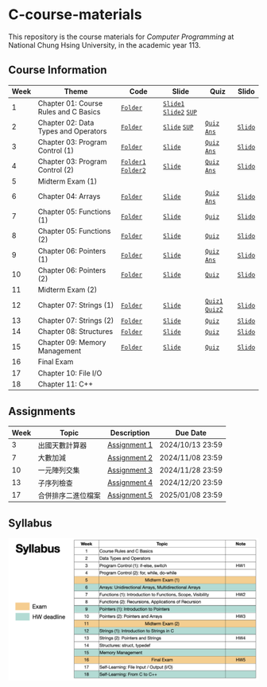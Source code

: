 # C-course-materials
This repository is the course materials for *Computer Programming* at National Chung Hsing University, in the academic year 113.

## Course Information
| Week | Theme | Code | Slide | Quiz | Slido |
| -------- | -------- | --- | --- | --- | --- |
|1| 	Chapter 01: Course Rules and C Basics | [`Folder`](./01-basics) | [`Slide1`](./slides/intro.pdf) [`Slide2`](./slides/c_basics.pdf) [`SUP`](./slides/c_basics_sup.pdf)|
|2| 	Chapter 02: Data Types and Operators | [`Folder`](./02-data-types) | [`Slide`](./slides/data_types_op.pdf) [`SUP`](./slides/data_types_op_sup.pdf) | [`Quiz`](quizzes/w2.md) [`Ans`](quizzes/w2_ans.c) | [`Slido`](https://app.sli.do/event/2ZAKNJ9yG6sa6Gz6ZH7vkT) |
|3| 	Chapter 03: Program Control (1)| [`Folder`](./03-Program_control) | [`Slide`](./slides/control_1.pdf) | [`Quiz`](quizzes/w3.md) [`Ans`](quizzes/w3_ans.c) | [`Slido`](https://app.sli.do/event/f2mntYzC21o6hhzJJasQG5)  |
|4|     Chapter 03: Program Control (2)| [`Folder1`](./03-Program_control_for) [`Folder2`](./03-Program_control_while) | [`Slide`](slides/control_2.pdf) | [`Quiz`](quizzes/w4.md) [`Ans`](quizzes/w4_ans.c)  | [`Slido`](https://app.sli.do/event/5yDqn6bchhHwQnxQ9FfmK9) |
|5| 	Midterm Exam (1)
|6| 	Chapter 04: Arrays | [`Folder`](./04-Arrays) | [`Slide`](slides/arrays.pdf) | [`Quiz`](quizzes/w6.md) [`Ans`](quizzes/w6_ans.c)| [`Slido`](https://app.sli.do/event/sToe6xX3QcD3W8fwZ3qeZb) |
|7| 	Chapter 05: Functions (1) | [`Folder`](./05-Functions) | [`Slide`](slides/functions.pdf) | [`Quiz`](quizzes/w7.md)| [`Slido`](https://app.sli.do/event/wrU4JR9FC3rph3U5nNMqko) |
|8| 	Chapter 05: Functions (2) | [`Folder`](./05-Functions-2)  | [`Slide`](slides/functions_2.pdf) | [`Quiz`](quizzes/w8.md) | [`Slido`](https://app.sli.do/event/ko1Ax93b38CYuj79op15WL) |
|9|     Chapter 06: Pointers (1) | [`Folder`](./06-Pointers) | [`Slide`](slides/pointers.pdf) | [`Quiz`](quizzes/w9.md) [`Ans`](quizzes/w9_ans.c) | [`Slido`](https://app.sli.do/event/4BNCTBE5XgbJFZMjAbeZe2) |
|10| 	Chapter 06: Pointers (2) | [`Folder`](./06-Pointers-arrays) | [`Slide`](slides/pointers_arrays.pdf) | [`Quiz`](quizzes/) |[`Slido`](https://app.sli.do/event/ct3SjZG3qrSC4Dig5LEXNP) |
|11| 	Midterm Exam (2)
|12| 	Chapter 07: Strings (1) | [`Folder`](./07-Strings) | [`Slide`](slides/strings.pdf) | [`Quiz1`](quizzes/w12_1.md) [`Quiz2`](quizzes/w12_2.md) | [`Slido`](https://app.sli.do/event/8w7sDpBbLeBoyRs28VpuvE) |
|13| 	Chapter 07: Strings (2) | [`Folder`](./07-Strings-2) | [`Slide`](slides/strings_2.pdf) | [`Quiz`](quizzes/w13.md) | [`Slido`](https://app.sli.do/event/ncEWC6tvRaCMUsh1ayxXdc) |
|14| 	Chapter 08: Structures | [`Folder`](./08-Structures) | [`Slide`](slides/structures.pdf) | [`Quiz`](quizzes/w14.md) | [`Slido`](https://app.sli.do/event/eJKVBio1z5UzFZHXH3YNGo) |
|15| 	Chapter 09: Memory Management | [`Folder`](./09-DynamicMemoryAlloc) | [`Slide`](slides/dynamic_memory_alloc.pdf) | [`Quiz`](quizzes/w15.md)  | [`Slido`](https://app.sli.do/event/4jYSgLuctxoC9k5eKb4PS2) |
|16| 	Final Exam
|17| 	Chapter 10: File I/O
|18| 	Chapter 11: C++

## Assignments
| Week | Topic | Description | Due Date |
| ---- | ---- | -------- | ----------- |
| 3 | 出國天數計算器 | [Assignment 1](./assignments/assignment1.pdf) | 2024/10/13 23:59|
| 7 | 大數加減 | [Assignment 2](./assignments/assignment2.md) | 2024/11/08 23:59|
| 10 | 一元陣列交集 | [Assignment 3](./assignments/assignment3.md) | 2024/11/28 23:59|
| 13 | 子序列檢查 |  [Assignment 4](./assignments/assignment4.md) | 2024/12/20 23:59 |
| 17 | 合併排序二進位檔案 | [Assignment 5](./assignments/assignment5.md) | 2025/01/08 23:59 |

## Syllabus
![syllabus](./slides/syllabus.png)
